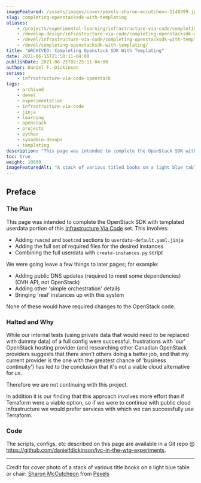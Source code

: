 ```yaml
---
imageFeatured: /assets/images/cover/pexels-sharon-mccutcheon-1148399.jpg
slug: completing-openstacksdk-with-templating
aliases:
    - /projects/experimental-learning/infrastructure-via-code/completing-openstacksdk-with-templating/
    - /develop-design/infrastructure-via-code/completing-openstacksdk-with-templating/
    - /devel/infrastructure-via-code/completing-openstacksdk-with-templating/
    - /devel/completing-openstacksdk-with-templating/
title: "ARCHIVED: Completing Openstack SDK With Templating"
date: 2021-06-15T21:50:11-04:00
publishDate: 2021-06-25T02:25:11-04:00
author: Daniel F. Dickinson
series:
    - infrastructure-via-code-openstack
tags:
    - archived
    - devel
    - experimentation
    - infrastructure-via-code
    - jinja
    - learning
    - openstack
    - projects
    - python
    - sysadmin-devops
    - templating
description: "This page was intended to complete the OpenStack SDK with templated userdata portion of this Infrastructure via Code set"
toc: true
weight: 10600
imageFeaturedAlt: "A stack of various titled books on a light blue table or chair"
---
```


## Preface

### The Plan

This page was intended to complete the OpenStack SDK with templated userdata portion of this [Infrastructure Via Code](_index.md) set. This involves:

* Adding ``runcmd`` and ``bootcmd`` sections to ``userdata-default.yaml.jinja``
* Adding the full set of required files for the desired instances
* Combining the full userdata with ``create-instances.py`` script

We were going leave a few things to later pages; for example:

* Adding public DNS updates (required to meet some dependencies) (OVH API, not OpenStack)
* Adding other 'simple orchestration' details
* Bringing 'real' instances up with this system

None of these would have required changes to the OpenStack code.

### Halted and Why

While our internal tests (using private data that would need to be replaced with dummy data) of a full config were successful, frustrations with 'our' OpenStack hosting provider (and researching other Canadian OpenStack providers suggests that there aren't others doing a better job, and that my current provider is the one with the greatest chance of 'business continuity') has led to the conclusion that it's not a viable cloud alternative for us.

Therefore we are not continuing with this project.

In addition it is our finding that this approach involves more effort than if Terraform were a viable option, so if we were to continue with public cloud infrastructure we would prefer services with which we can successfully use Terraform.

### Code

The scripts, configs, etc described on this page are available in a Git repo @ <https://github.com/danielfdickinson/ivc-in-the-wtg-experiments>.

----

Credit for cover photo of a stack of various title books on a light blue table or chair: [Sharon McCutcheon](https://www.pexels.com/@mccutcheon?utm_content=attributionCopyText) from [Pexels](https://www.pexels.com/photo/selective-focus-photo-of-pile-of-assorted-title-books-1148399/?utm_content=attributionCopyText)
